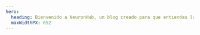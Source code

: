 ```yaml
---
hero:
  heading: Bienvenido a NeuronHub, un blog creado para que entiendas la neurociencia.
  maxWidthPX: 652
---
```

